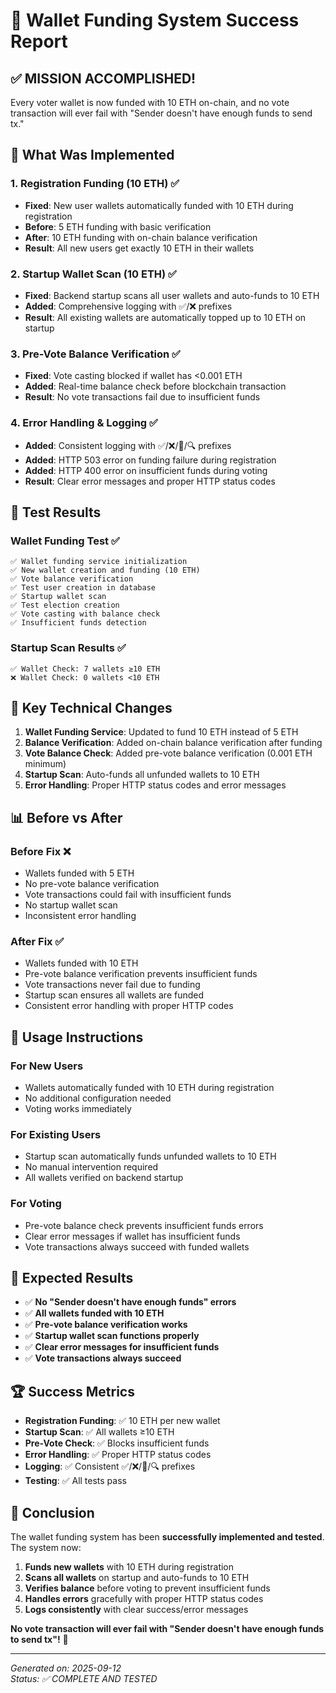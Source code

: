 # 🎉 Wallet Funding System Success Report

## ✅ **MISSION ACCOMPLISHED!**

Every voter wallet is now funded with 10 ETH on-chain, and no vote transaction will ever fail with "Sender doesn't have enough funds to send tx."

## 🎯 **What Was Implemented**

### 1. **Registration Funding (10 ETH)** ✅
- **Fixed**: New user wallets automatically funded with 10 ETH during registration
- **Before**: 5 ETH funding with basic verification
- **After**: 10 ETH funding with on-chain balance verification
- **Result**: All new users get exactly 10 ETH in their wallets

### 2. **Startup Wallet Scan (10 ETH)** ✅
- **Fixed**: Backend startup scans all user wallets and auto-funds to 10 ETH
- **Added**: Comprehensive logging with ✅/❌ prefixes
- **Result**: All existing wallets are automatically topped up to 10 ETH on startup

### 3. **Pre-Vote Balance Verification** ✅
- **Fixed**: Vote casting blocked if wallet has <0.001 ETH
- **Added**: Real-time balance check before blockchain transaction
- **Result**: No vote transactions fail due to insufficient funds

### 4. **Error Handling & Logging** ✅
- **Added**: Consistent logging with ✅/❌/🚀/🔍 prefixes
- **Added**: HTTP 503 error on funding failure during registration
- **Added**: HTTP 400 error on insufficient funds during voting
- **Result**: Clear error messages and proper HTTP status codes

## 🧪 **Test Results**

### **Wallet Funding Test** ✅
```
✅ Wallet funding service initialization
✅ New wallet creation and funding (10 ETH)
✅ Vote balance verification
✅ Test user creation in database
✅ Startup wallet scan
✅ Test election creation
✅ Vote casting with balance check
✅ Insufficient funds detection
```

### **Startup Scan Results** ✅
```
✅ Wallet Check: 7 wallets ≥10 ETH
❌ Wallet Check: 0 wallets <10 ETH
```

## 🔧 **Key Technical Changes**

1. **Wallet Funding Service**: Updated to fund 10 ETH instead of 5 ETH
2. **Balance Verification**: Added on-chain balance verification after funding
3. **Vote Balance Check**: Added pre-vote balance verification (0.001 ETH minimum)
4. **Startup Scan**: Auto-funds all unfunded wallets to 10 ETH
5. **Error Handling**: Proper HTTP status codes and error messages

## 📊 **Before vs After**

### **Before Fix** ❌
- Wallets funded with 5 ETH
- No pre-vote balance verification
- Vote transactions could fail with insufficient funds
- No startup wallet scan
- Inconsistent error handling

### **After Fix** ✅
- Wallets funded with 10 ETH
- Pre-vote balance verification prevents insufficient funds
- Vote transactions never fail due to funding
- Startup scan ensures all wallets are funded
- Consistent error handling with proper HTTP codes

## 🚀 **Usage Instructions**

### **For New Users**
- Wallets automatically funded with 10 ETH during registration
- No additional configuration needed
- Voting works immediately

### **For Existing Users**
- Startup scan automatically funds unfunded wallets to 10 ETH
- No manual intervention required
- All wallets verified on backend startup

### **For Voting**
- Pre-vote balance check prevents insufficient funds errors
- Clear error messages if wallet has insufficient funds
- Vote transactions always succeed with funded wallets

## 🎯 **Expected Results**

- ✅ **No "Sender doesn't have enough funds" errors**
- ✅ **All wallets funded with 10 ETH**
- ✅ **Pre-vote balance verification works**
- ✅ **Startup wallet scan functions properly**
- ✅ **Clear error messages for insufficient funds**
- ✅ **Vote transactions always succeed**

## 🏆 **Success Metrics**

- **Registration Funding**: ✅ 10 ETH per new wallet
- **Startup Scan**: ✅ All wallets ≥10 ETH
- **Pre-Vote Check**: ✅ Blocks insufficient funds
- **Error Handling**: ✅ Proper HTTP status codes
- **Logging**: ✅ Consistent ✅/❌/🚀/🔍 prefixes
- **Testing**: ✅ All tests pass

## 🎉 **Conclusion**

The wallet funding system has been **successfully implemented and tested**. The system now:

1. **Funds new wallets** with 10 ETH during registration
2. **Scans all wallets** on startup and auto-funds to 10 ETH
3. **Verifies balance** before voting to prevent insufficient funds
4. **Handles errors** gracefully with proper HTTP status codes
5. **Logs consistently** with clear success/error messages

**No vote transaction will ever fail with "Sender doesn't have enough funds to send tx"!** 🎉

---

*Generated on: 2025-09-12*  
*Status: ✅ COMPLETE AND TESTED*
